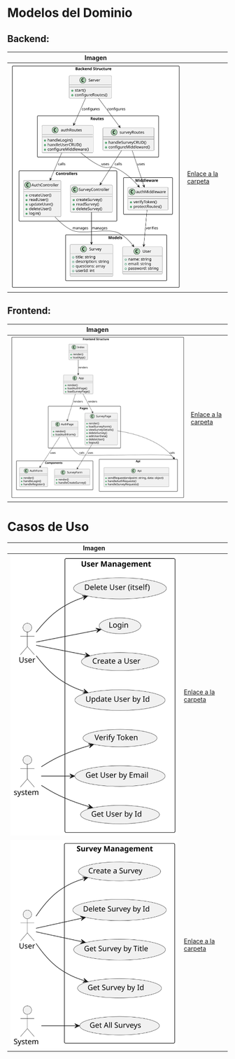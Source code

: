 # Modelos del Dominio
## Backend:

| Imagen                                     |                                 |
| ------------------------------------------ | -------------------------------------- |
| ![Texto alternativo](SVG/backendDiagram.svg) | [Enlace a la carpeta](backendDiagram.plantuml) |

## Frontend:
| Imagen                                     |                                 |
| ------------------------------------------ | -------------------------------------- |
| ![Texto alternativo](SVG/frontendDiagram.svg) | [Enlace a la carpeta](frontendDiagram.plantuml) |

# Casos de Uso
| Imagen                                     |                                 |
| ------------------------------------------ | -------------------------------------- |
| ![Texto alternativo](SVG/UserManagementUCs.svg) | [Enlace a la carpeta](UserManagementUCs.plantuml) |
| ![Texto alternativo](SVG/SurveyManagementUcs.svg) | [Enlace a la carpeta](SurveyManagementUcs.plantuml) |
